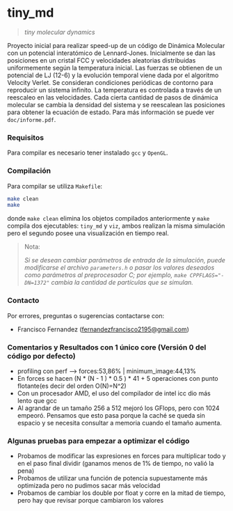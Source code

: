 # tiny_md

> _tiny molecular dynamics_

Proyecto inicial para realizar speed-up de un código de Dinámica Molecular con
un potencial interatómico de Lennard-Jones. Inicialmente se dan las posiciones
en un cristal FCC y velocidades aleatorias distribuidas uniformemente según la
temperatura inicial. Las fuerzas se obtienen de un potencial de LJ (12-6) y la
evolución temporal viene dada por el algoritmo Velocity Verlet. Se consideran
condiciones periódicas de contorno para reproducir un sistema infinito. La
temperatura es controlada a través de un reescaleo en las velocidades. Cada
cierta cantidad de pasos de dinámica molecular se cambia la densidad del sistema
y se reescalean las posiciones para obtener la ecuación de estado. Para más
información se puede ver `doc/informe.pdf`.


### Requisitos

Para compilar es necesario tener instalado `gcc` y `OpenGL`.


### Compilación

Para compilar se utiliza `Makefile`:
```bash
make clean
make
```

donde `make clean` elimina los objetos compilados anteriormente y `make` compila
dos ejecutables: `tiny_md` y `viz`, ambos realizan la misma simulación pero el
segundo posee una visualización en tiempo real.

> Nota:
>
> _Si se desean cambiar parámetros de entrada de la simulación, puede modificarse
> el archivo _`parameters.h`_ o pasar los valores deseados como parámetros al
> preprocesador C; por ejemplo, _`make CPPFLAGS="-DN=1372"`_ cambia la cantidad de
> partículas que se simulan._


### Contacto
Por errores, preguntas o sugerencias contactarse con:
+ Francisco Fernandez (<fernandezfrancisco2195@gmail.com>)



### Comentarios y Resultados con 1 único core (Versión 0 del código por defecto)
+ profiling con perf --> forces:53,86% | minimum_image:44,13%
+ En forces se hacen (N * (N - 1 ) * 0.5 ) * 41 + 5  operaciones con punto
  flotante(es decir del orden O(N)=N^2)
+ Con un procesador AMD, el uso del compilador de intel icc dio más lento que gcc
+ Al agrandar de un tamaño 256 a 512 mejoró los GFlops, pero con 1024 empeoró.
  Pensamos que esto pasa porque la caché se queda sin espacio y se necesita
  consultar a memoria cuando el tamaño aumenta.
 
 ### Algunas pruebas para empezar a optimizar el código
+ Probamos de modificar las expresiones en forces para multiplicar todo y en el paso final
  dividir (ganamos menos de 1% de tiempo, no valió la pena)
+ Probamos de utilizar una función de potencia supuestamente más optimizada pero no pudimos sacar
  más velocidad
+ Probamos de cambiar los double por float y corre en la mitad de tiempo, pero hay que revisar
  porque cambiaron los valores
